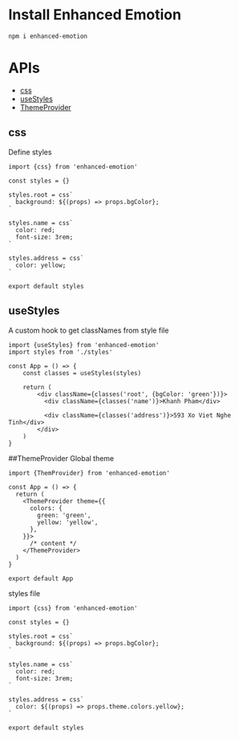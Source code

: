 # Install Enhanced Emotion

```
npm i enhanced-emotion
```

# APIs
- [css](##css)
- [useStyles](##useStyles)
- [ThemeProvider](##ThemeProvider)

## css
Define styles

```
import {css} from 'enhanced-emotion'

const styles = {}

styles.root = css`
  background: ${(props) => props.bgColor};
`

styles.name = css`
  color: red;
  font-size: 3rem;
`

styles.address = css`
  color: yellow;
`

export default styles
```

## useStyles
A custom hook to get classNames from style file

```
import {useStyles} from 'enhanced-emotion'
import styles from './styles'

const App = () => {
    const classes = useStyles(styles)
    
    return (
        <div className={classes('root', {bgColor: 'green'})}>
          <div className={classes('name')}>Khanh Pham</div>
    
          <div className={classes('address')}>593 Xo Viet Nghe Tinh</div>
        </div>
    )
}
```

##ThemeProvider
Global theme

```
import {ThemProvider} from 'enhanced-emotion'

const App = () => {
  return (
    <ThemeProvider theme={{
      colors: {
        green: 'green',
        yellow: 'yellow',
      },
    }}>
      /* content */
    </ThemeProvider>
  )
}

export default App
```

styles file
```
import {css} from 'enhanced-emotion'

const styles = {}

styles.root = css`
  background: ${(props) => props.bgColor};
`

styles.name = css`
  color: red;
  font-size: 3rem;
`

styles.address = css`
  color: ${(props) => props.theme.colors.yellow};
`

export default styles
```